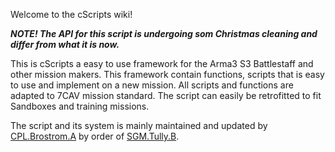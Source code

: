Welcome to the cScripts wiki!

**_NOTE! The API for this script is undergoing som Christmas cleaning and differ from what it is now._**

This is cScripts a easy to use framework for the Arma3 S3 Battlestaff and other mission makers. This framework contain functions, scripts that is easy to use and implement on a new mission. All scripts and functions are adapted to 7CAV mission standard. The script can easily be retrofitted to fit Sandboxes and training missions.

The script and its system is mainly maintained and updated by [CPL.Brostrom.A](https://7cav.us/members/brostrom-a.99/) by order of [SGM.Tully.B](https://7cav.us/members/tully-b.139/).
